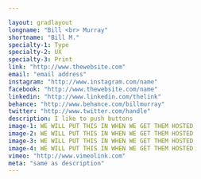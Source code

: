 ```yaml
---

layout: gradlayout
longname: "Bill <br> Murray"
shortname: "Bill M."
specialty-1: Type
specialty-2: UX
specialty-3: Print
link: "http://www.thewebsite.com"
email: "email address"
instagram: "http://www.instagram.com/name"
facebook: "http://www.thewebsite.com/name"
linkedin: "http://www.linkedin.com/thelink"
behance: "http://www.behance.com/billmurray"
twitter: "http://www.twitter.com/handle"
description: I like to push buttons
image-1: WE WILL PUT THIS IN WHEN WE GET THEM HOSTED
image-2: WE WILL PUT THIS IN WHEN WE GET THEM HOSTED
image-3: WE WILL PUT THIS IN WHEN WE GET THEM HOSTED
image-4: WE WILL PUT THIS IN WHEN WE GET THEM HOSTED
vimeo: "http://www.vimeolink.com"
meta: "same as description"
---
```


